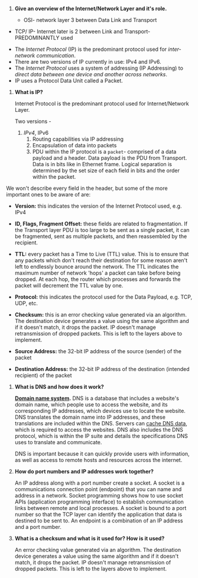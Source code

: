1. **Give an overview of the Internet/Network Layer and it's role.**

	* OSI- network layer 3 between Data Link and Transport 

* TCP/ IP- Internet later is 2 between Link and Transport- PREDOMINANTLY used 

- The *Internet Protocol* (IP) is the predominant protocol used for *inter-network communication*.
- There are two versions of IP currently in use: IPv4 and IPv6.
- The *Internet Protocol* uses a system of addressing (IP Addressing) to *direct data between one device and another across networks*.
- IP uses a Protocol Data Unit called a Packet.

1. **What is IP?**

   Internet Protocol is the predominant protocol used for Internet/Network Layer.

   Two versions - 

   1) *IPv4*, IPv6
    	1) Routing capabilities via IP addressing 
    	2) Encapsulation of data into packets
    	3) PDU within the IP protocol is a `packet`- comprised of a data payload and a header. Data payload is the PDU from Transport. Data is in bits like in Ethernet frame. Logical separation is determined by the set size of each field in bits and the order within the packet. 

We won't describe every field in the header, but some of the more important ones to be aware of are:

- **Version:** this indicates the version of the Internet Protocol used, e.g. IPv4

- **ID, Flags, Fragment Offset:** these fields are related to fragmentation. If the Transport layer PDU is too large to be sent as a single packet, it can be fragmented, sent as multiple packets, and then reassembled by the recipient.

- **TTL:** every packet has a Time to Live (TTL) value. This is to ensure that any packets which don't reach their destination for some reason aren't left to endlessly bounce around the network. The TTL indicates the maximum number of network 'hops' a packet can take before being dropped. At each hop, the router which processes and forwards the packet will decrement the TTL value by one.

- **Protocol:** this indicates the protocol used for the Data Payload, e.g. TCP, UDP, etc.

- **Checksum:** this is an error checking value generated via an algorithm. The destination device generates a value using the same algorithm and if it doesn't match, it drops the packet. IP doesn't manage retransmission of dropped packets. This is left to the layers above to implement.

- **Source Address:** the 32-bit IP address of the source (sender) of the packet

- **Destination Address:** the 32-bit IP address of the destination (intended recipient) of the packet

  

1. **What is DNS and how does it work?**

   [**Domain name system**](https://www.techtarget.com/searchnetworking/definition/domain-name-system)**.** DNS is a database that includes a website's domain name, which people  use to access the website, and its corresponding IP addresses, which  devices use to locate the website. DNS translates the domain name into  IP addresses, and these translations are included within the DNS.  Servers can [cache DNS data](https://www.computerweekly.com/news/252464579/DNS-a-security-opportunity-not-to-be-overlooked-says-Nominet), which is required to access the websites. DNS also includes the DNS  protocol, which is within the IP suite and details the specifications  DNS uses to translate and communicate.

   DNS is important because it can quickly provide users with  information, as well as access to remote hosts and resources across the  internet.

   

2. **How do port numbers and IP addresses work together?**

   An IP address along with a port number create a socket.  A socket is a communications connection point (endpoint) that you can name and address in a network. Socket programming shows how to use socket APIs (application programming interface) to establish communication links between remote and local processes.  A socket is bound to a port number so that the TCP layer can identify the application that  data is destined to be sent to. An endpoint is a combination of an IP  address and a port number.

   

3. **What is a checksum and what is it used for? How is it used?**

   An error checking value generated via an algorithm. The destination device generates a value using the same algorithm and if it doesn't match, it drops the packet. IP doesn't manage retransmission of dropped packets. This is left to the layers above to implement.